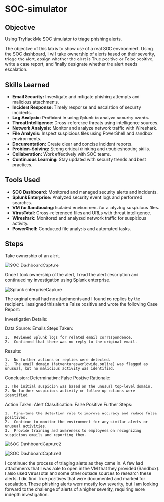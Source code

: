# SOC-simulator

## Objective
Using TryHackMe SOC simulator to triage phishing alerts.

The objective of this lab is to show use of a real SOC environment.
Using the SOC dashboard, I will take ownership of alerts based on their severity, triage the alert, assign whether the alert is True positive or False positive, write a case report, and finally designate whether the alert needs escalation.

## Skills Learned

- **Email Security:** Investigate and mitigate phishing attempts and malicious attachments.
- **Incident Response:** Timely response and escalation of security incidents.
- **Log Analysis:** Proficient in using Splunk to analyze security events.
- **Threat Intelligence:** Cross-reference threats using intelligence sources.
- **Network Analysis:** Monitor and analyze network traffic with Wireshark.
- **File Analysis:** Inspect suspicious files using PowerShell and sandbox environments.
- **Documentation:** Create clear and concise incident reports.
- **Problem-Solving:** Strong critical thinking and troubleshooting skills.
- **Collaboration:** Work effectively with SOC teams.
- **Continuous Learning:** Stay updated with security trends and best practices.


## Tools Used

- **SOC Dashboard:** Monitored and managed security alerts and incidents.
- **Splunk Enterprise:** Analyzed security event logs and performed searches.
- **VM for Sandboxing:** Isolated environment for analyzing suspicious files.
- **VirusTotal:** Cross-referenced files and URLs with threat intelligence.
- **Wireshark:** Monitored and analyzed network traffic for suspicious activity.
- **PowerShell:** Conducted file analysis and automated tasks.

## Steps

Take ownership of an alert.

![SOC DashboardCapture](https://github.com/user-attachments/assets/bd557834-3f04-48a6-a00f-1e9cc9ddb497)

Once I took ownership of the alert, I read the alert description and continued my investigation using Splunk enterprise.

![Splunk enterpriseCapture](https://github.com/user-attachments/assets/0c271c6f-5790-4fa4-8dee-b7c302ab0f16)

The orginal email had no attachments and I found no replies by the recipient.
I assigned this alert a False positive and wrote the following Case Report:

Investigation Details:

Data Source: Emails
Steps Taken:

    1.  Reviewed Splunk logs for related email correspondence.
    2.  Confirmed that there was no reply to the original email.

Results:

    1.  No further actions or replies were detected.
    2.  The email domain (hatventuresworldwide.online) was flagged as unusual, but no malicious activity was identified.

Conclusion:
Determination: False Positive
Rationale:

    1. The initial suspicion was based on the unusual top-level domain.
    2. No further suspicious activity or follow-up actions were identified.

Action Taken:
Alert Classification: False Positive
Further Steps:

    1.  Fine-tune the detection rule to improve accuracy and reduce false positives.
    2.  Continue to monitor the environment for any similar alerts or unusual activities.
    3.  Provide training and awareness to employees on recognizing suspicious emails and reporting them.

![SOC DashboardCapture2](https://github.com/user-attachments/assets/b61d5aac-56e2-4f89-a483-87b55a868ec5)

![SOC DashboardCapture3](https://github.com/user-attachments/assets/f2c04130-145a-4716-8342-ade622616c3b)

I continued the process of triaging alerts as they came in.  A few had attachments that I was able to open in the VM that they provided (Sandbox).  
I also used VirusTotal and some other outside sources to research these alerts.  I did find True positives that were documented and marked for escalation.
These phishing alerts were mostly low severity, but I am looking forward to the challenge of alerts of a higher severity, requiring more indepth investigation.



